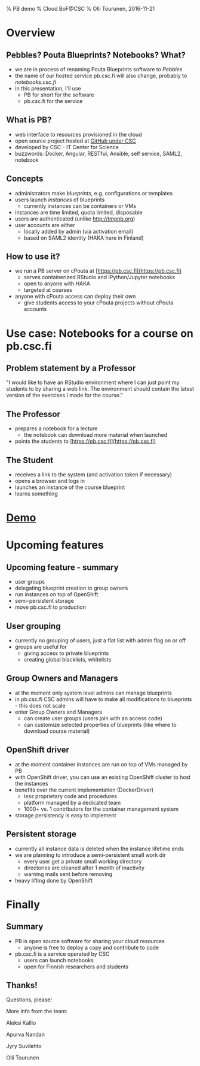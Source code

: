 % PB demo
% Cloud BoF@CSC
% Olli Tourunen, 2016-11-21

# Overview

## Pebbles? Pouta Blueprints? Notebooks? What? 

- we are in process of renaming Pouta Blueprints software to *Pebbles*
- the name of our hosted service pb.csc.fi will also change, probably to *notebooks.csc.fi*
- in this presentation, I'll use 
    - PB for short for the software
    - pb.csc.fi for the service

## What is PB?

- web interface to resources provisioned in the cloud
- open source project hosted at [GitHub under CSC](https://github.com/CSC-IT-Center-for-Science/pouta-blueprints)
- developed by CSC - IT Center for Science 
- buzzwords: Docker, Angular, RESTful, Ansible, self service, SAML2, notebook

## Concepts

- administrators make _blueprints_, e.g. configurations or templates
- users launch _instances_ of blueprints
    - currently instances can be containers or VMs
- instances are time limited, quota limited, disposable
- users are authenticated (unlike http://tmpnb.org)
- user accounts are either
    - locally added by admin (via activation email)
    - based on SAML2 identity (HAKA here in Finland)

## How to use it?

- we run a PB server on cPouta at [https://pb.csc.fi](https://pb.csc.fi)
    - serves containerized RStudio and IPython/Jupyter notebooks
    - open to anyone with HAKA
    - targeted at courses
- anyone with cPouta access can deploy their own
    - give students access to your cPouta projects without cPouta accounts 

# Use case: Notebooks for a course on pb.csc.fi

## Problem statement by a Professor 

"I would like to have an RStudio environment where I can just point my
students to by sharing a web link. The environment should contain the latest
version of the exercises I made for the course."
 
## The Professor 

- prepares a notebook for a lecture
    - the notebook can download more material when launched
- points the students to [https://pb.csc.fi](https://pb.csc.fi)

## The Student

- receives a link to the system (and activation token if necessary)
- opens a browser and logs in
- launches an instance of the course blueprint
- learns something

# [Demo](https://pb.csc.fi)

# Upcoming features

## Upcoming feature - summary

- user groups
- delegating blueprint creation to group owners
- run instances on top of OpenShift
- semi-persistent storage
- move pb.csc.fi to production

## User grouping

- currently no grouping of users, just a flat list with admin flag on or off
- groups are useful for
    - giving access to private blueprints
    - creating global blacklists, whitelists

## Group Owners and Managers

- at the moment only system level admins can manage blueprints
- in pb.csc.fi CSC admins will have to make all modifications to blueprints - this does not scale
- enter Group Owners and Managers
    - can create user groups (users join with an access code)
    - can customize selected properties of blueprints (like where to download course material)

## OpenShift driver

- at the moment container instances are run on top of VMs managed by PB
- with OpenShift driver, you can use an existing OpenShift cluster to host the instances
- benefits over the current implementation (DockerDriver)
    - less proprietary code and procedures
    - platform managed by a dedicated team
    - 1000+ vs. 1 contributors for the container management system 
- storage persistency is easy to implement

## Persistent storage

- currently all instance data is deleted when the instance lifetime ends
- we are planning to introduce a semi-persistent small work dir
    - every user get a private small working directory
    - directories are cleaned after 1 month of inactivity
    - warning mails sent before removing
- heavy lifting done by OpenShift

# Finally

## Summary

- PB is open source software for sharing your cloud resources
    - anyone is free to deploy a copy and contribute to code
- pb.csc.fi is a service operated by CSC
    - users can launch notebooks
    - open for Finnish researchers and students

## Thanks! 

Questions, please!

More info from the team:

Aleksi Kallio

Apurva Nandan

Jyry Suvilehto

Olli Tourunen


